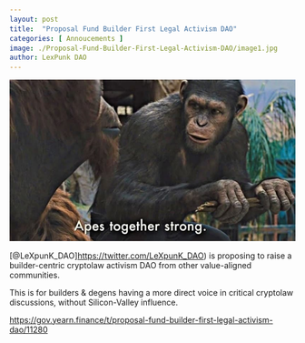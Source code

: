 ```yaml
---
layout: post
title:  "Proposal Fund Builder First Legal Activism DAO"
categories: [ Annoucements ]
image: ./Proposal-Fund-Builder-First-Legal-Activism-DAO/image1.jpg
author: LexPunk DAO
---
```


![](image1.jpg)

[@LeXpunK_DAO]https://twitter.com/LeXpunK_DAO) is proposing to raise a builder-centric cryptolaw activism DAO from other value-aligned communities. 

This is for builders & degens having a more direct voice in critical cryptolaw discussions, without Silicon-Valley influence.

https://gov.yearn.finance/t/proposal-fund-builder-first-legal-activism-dao/11280